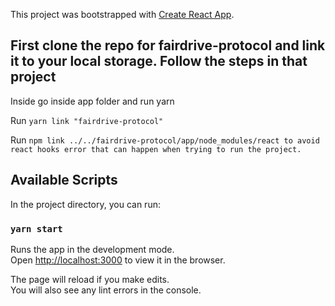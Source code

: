 This project was bootstrapped with [Create React App](https://github.com/facebook/create-react-app).

## First clone the repo for fairdrive-protocol and link it to your local storage. Follow the steps in that project

Inside go inside app folder and run yarn

Run `yarn link "fairdrive-protocol"`

Run `npm link ../../fairdrive-protocol/app/node_modules/react to avoid react hooks error that can happen when trying to run the project.`

## Available Scripts

In the project directory, you can run:

### `yarn start`

Runs the app in the development mode.<br />
Open [http://localhost:3000](http://localhost:3000) to view it in the browser.

The page will reload if you make edits.<br />
You will also see any lint errors in the console.

